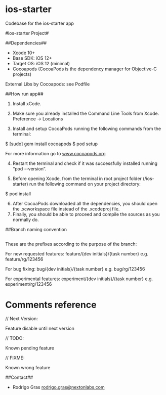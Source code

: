 # ios-starter

Codebase for the ios-starter app


#ios-starter Project#


##Dependencies##

- Xcode 10+
- Base SDK: iOS 12+
- Target OS: iOS 12 (minimal)
- Cocoapods (CocoaPods is the dependency manager for Objective-C projects)

External Libs by Cocoapods:
see Podfile

##How run app##


1. Install xCode. 

2. Make sure you already installed the Command Line Tools from Xcode. Preference -> Locations

3. Install and setup CocoaPods running the following commands from the terminal:

$ [sudo] gem install cocoapods 
$ pod setup  

For more information go to www.cocoapods.org

4. Restart the terminal and check if it was successfully installed running “pod --version”.

5. Before opening Xcode, from the terminal in root project folder (/ios-starter) run the following command on your project directory:

$ pod install

6. After CocoaPods downloaded all the dependencies, you should open the .xcworkspace file instead of the .xcodeproj file. 
7. Finally, you should be able to proceed and compile the sources as you normally do.


##Branch naming convention
##

These are the prefixes according to the purpose of the branch:

For new requested features: feature/{dev initials}/{task number}
e.g. feature/rg/123456

For bug fixing: bug/{dev initials}/{task number}
e.g. bug/rg/123456

For experimental features: experiment/{dev initials}/{task number}
e.g. experiment/rg/123456


# Comments reference 

// Next Version:

Feature disable until next version


// TODO: 

Known pending feature


// FIXME:

Known wrong feature


##Contact##

- Rodrigo Gras rodrigo.gras@nextonlabs.com

